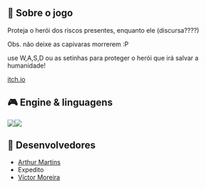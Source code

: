 <!---
Caso o jogo tenha uma logo, disponibilizá-la no README
--->
## 📃 Sobre o jogo
<!---
Aqui faça uma descrição breve para os jogadores sobre o seu jogo! Qual o gênero? É multijogador? etc...
--->
Proteja o herói dos riscos presentes, enquanto ele (discursa????)

Obs. não deixe as capivaras morrerem :P

use W,A,S,D ou as setinhas para proteger o herói que irá salvar a humanidade!

[itch.io](https://aqela-batata.itch.io/the-legend-of-escudeiro)

## 🎮 Engine & linguagens
<!---
Aqui recomenda-se que sejam colocados os ícones da game engine e das linguagens de programação que foram utilizadas no desenvolvimento do seu jogo, como o exemplo à seguir
--->
<img src="https://www.pygame.org/images/logo_lofi.png"/><img src="https://www.python.org/static/img/python-logo.png"/>

## 🧠 Desenvolvedores
<!---
Aqui sugere-se que sejam colocados ao menos os nomes de cada desenvolvedor envolvido na criação do seu jogo
--->

- [Arthur Martins](https://github.com/thetrulyvoid)
- Expedito
- [Víctor Moreira](https://github.com/aqela-batata-alt)
